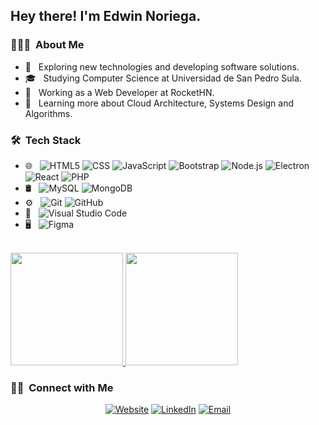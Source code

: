 <h2> Hey there! I'm Edwin Noriega.</h2>

<h3> 👨🏻‍💻 &nbsp;About Me </h3>

- 🤔 &nbsp; Exploring new technologies and developing software solutions.
- 🎓 &nbsp; Studying Computer Science at Universidad de San Pedro Sula.
- 💼 &nbsp; Working as a Web Developer at RocketHN.
- 🌱 &nbsp; Learning more about Cloud Architecture, Systems Design and Algorithms.

<h3> 🛠 &nbsp;Tech Stack</h3>

- 🌐 &nbsp;
  ![HTML5](https://img.shields.io/badge/-HTML5-333333?style=flat&logo=HTML5)
  ![CSS](https://img.shields.io/badge/-CSS-333333?style=flat&logo=CSS3&logoColor=1572B6)
  ![JavaScript](https://img.shields.io/badge/-JavaScript-333333?style=flat&logo=javascript)
  ![Bootstrap](https://img.shields.io/badge/-Bootstrap-333333?style=flat&logo=bootstrap&logoColor=563D7C)
  ![Node.js](https://img.shields.io/badge/-Node.js-333333?style=flat&logo=node.js)
  ![Electron](https://img.shields.io/badge/-Electron-333333?style=flat&logo=electron)
  ![React](https://img.shields.io/badge/-React-333333?style=flat&logo=react)
  ![PHP](https://img.shields.io/badge/-Php-333333?style=flat&logo=php)
- 🛢 &nbsp;
  ![MySQL](https://img.shields.io/badge/-MySQL-333333?style=flat&logo=mysql)
  ![MongoDB](https://img.shields.io/badge/-MongoDB-333333?style=flat&logo=mongodb)
- ⚙️ &nbsp;
  ![Git](https://img.shields.io/badge/-Git-333333?style=flat&logo=git)
  ![GitHub](https://img.shields.io/badge/-GitHub-333333?style=flat&logo=github)
- 🔧 &nbsp;
  ![Visual Studio Code](https://img.shields.io/badge/-Visual%20Studio%20Code-333333?style=flat&logo=visual-studio-code&logoColor=007ACC)
- 🖥 &nbsp;
  ![Figma](https://img.shields.io/badge/-Figma-333333?style=flat&logo=figma)

<br/>

<a href="https://github.com/noriega2112">
  <img height="180em" src="https://github-readme-stats.vercel.app/api?username=noriega2112&theme=buefy&show_icons=true" />
  <img height="180em" src="https://github-readme-stats.vercel.app/api/top-langs/?username=noriega2112&theme=buefy&layout=compact" />
</a>

<br/>

<h3> 🤝🏻 &nbsp;Connect with Me </h3>

<p align="center">
<a href="https://edwinnoriega.xyz/"><img alt="Website" src="https://img.shields.io/badge/Website-edwinnoriega.xyz-blue?style=flat-square&logo=google-chrome"></a>
<a href="https://www.linkedin.com/in/edwin-noriega-220396159/"><img alt="LinkedIn" src="https://img.shields.io/badge/LinkedIn-Edwin%20Noriega-blue?style=flat-square&logo=linkedin"></a>
<a href="mailto:adolfonoriega9@gmail.com"><img alt="Email" src="https://img.shields.io/badge/Email-adolfonoriega9@gmail.com-blue?style=flat-square&logo=gmail"></a>
</p>
